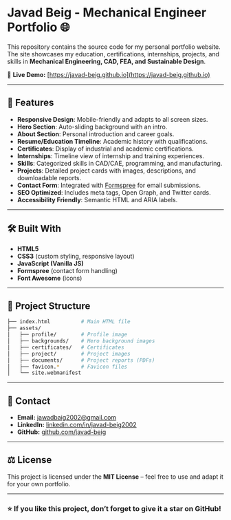 # Javad Beig - Mechanical Engineer Portfolio 🌐

This repository contains the source code for my personal portfolio website.  
The site showcases my education, certifications, internships, projects, and skills in **Mechanical Engineering, CAD, FEA, and Sustainable Design**.

🔗 **Live Demo:** [https://javad-beig.github.io](https://javad-beig.github.io)

---

## 🚀 Features
- **Responsive Design**: Mobile-friendly and adapts to all screen sizes.
- **Hero Section**: Auto-sliding background with an intro.
- **About Section**: Personal introduction and career goals.
- **Resume/Education Timeline**: Academic history with qualifications.
- **Certificates**: Display of industrial and academic certifications.
- **Internships**: Timeline view of internship and training experiences.
- **Skills**: Categorized skills in CAD/CAE, programming, and manufacturing.
- **Projects**: Detailed project cards with images, descriptions, and downloadable reports.
- **Contact Form**: Integrated with [Formspree](https://formspree.io/) for email submissions.
- **SEO Optimized**: Includes meta tags, Open Graph, and Twitter cards.
- **Accessibility Friendly**: Semantic HTML and ARIA labels.

---

## 🛠️ Built With
- **HTML5**  
- **CSS3** (custom styling, responsive layout)  
- **JavaScript (Vanilla JS)**  
- **Formspree** (contact form handling)  
- **Font Awesome** (icons)  

---

## 📂 Project Structure
```bash
├── index.html          # Main HTML file
├── assets/
│   ├── profile/        # Profile image
│   ├── backgrounds/    # Hero background images
│   ├── certificates/   # Certificates
│   ├── project/        # Project images
│   ├── documents/      # Project reports (PDFs)
│   ├── favicon.*       # Favicon files
│   └── site.webmanifest
```

---

## 📧 Contact
- **Email:** [jawadbaig2002@gmail.com](mailto:jawadbaig2002@gmail.com)  
- **LinkedIn:** [linkedin.com/in/javad-beig2002](https://www.linkedin.com/in/javad-beig2002/)  
- **GitHub:** [github.com/javad-beig](https://github.com/javad-beig)

---

## ⚖️ License
This project is licensed under the **MIT License** – feel free to use and adapt it for your own portfolio.

---

### ⭐ If you like this project, don’t forget to give it a star on GitHub!
